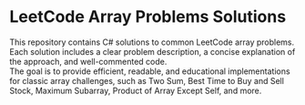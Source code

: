 # LeetCode Array Problems Solutions

This repository contains C# solutions to common LeetCode array problems.  
Each solution includes a clear problem description, a concise explanation of the approach, and well-commented code.  
The goal is to provide efficient, readable, and educational implementations for classic array challenges, such as Two Sum, Best Time to Buy and Sell Stock, Maximum Subarray, Product of Array Except Self, and more.
